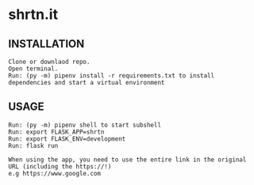 # shrtn.it

## INSTALLATION

    Clone or downlaod repo.
    Open terminal.
    Run: (py -m) pipenv install -r requirements.txt to install dependencies and start a virtual environment

## USAGE

    Run: (py -m) pipenv shell to start subshell
    Run: export FLASK_APP=shrtn
    Run: export FLASK_ENV=development
    Run: flask run

    When using the app, you need to use the entire link in the original URL (including the https://!)
    e.g https://www.google.com
